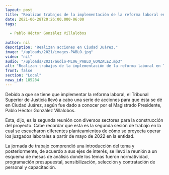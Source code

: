 ```yaml
---
layout: post
title: "Realizan trabajos de la implementación de la reforma laboral en TSJ "
date: 2021-06-28T20:26:00.000-06:00
tags:
  
  - Pablo Héctor González Villalobos
  
author: nil
description: "Realizan acciones en Ciudad Juárez."
image: "/uploads/2021/images-PABLO.jpg"
video: "nil"
audio: "/uploads/2021/audio-ML06_PABLO_GONZALEZ.mp3"
alt: "Realizan trabajos de la implementación de la reforma laboral en TSJ "
front: false
section: "Local"
news_id: 185284
---
```


Debido a que se tiene que implementar la reforma laboral, el Tribunal Superior de Justicia llevó a cabo una serie de acciones para que ésta se dé en Ciudad Juárez, según fue dado a conocer por el Magistrado Presidente, Pablo Héctor González Villalobos.

Esta, dijo, es la segunda reunión con diversos sectores para la construcción del proyecto. Cabe recordar que esta es la segunda sesión de trabajo en la cual se escucharon diferentes planteamientos de cómo se proyecta operar los juzgados laborales a partir de mayo de 2022 en la entidad.

La jornada de trabajo comprendió una introducción del tema y posteriormente, de acuerdo a sus ejes de interés, se llevó la reunión a un esquema de mesas de análisis donde los temas fueron normatividad, programación presupuestal, sensibilización, selección y contratación de personal y capacitación.
